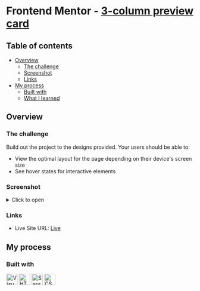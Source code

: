 # Frontend Mentor - [3-column preview card](https://www.frontendmentor.io/challenges/3column-preview-card-component-pH92eAR2-)

## Table of contents

- [Overview](#overview)
  - [The challenge](#the-challenge)
  - [Screenshot](#screenshot)
  - [Links](#links)
- [My process](#my-process)
  - [Built with](#built-with)
  - [What I learned](#what-i-learned)

## Overview

### The challenge

Build out the project to the designs provided.
Your users should be able to:

- View the optimal layout for the page depending on their device's screen size
- See hover states for interactive elements

### Screenshot

<details>

<summary>Click to open</summary>

![Desktop](https://i.imgur.com/bbOQiTo.png)
![Mobile](https://i.imgur.com/goMg5ib.png)

</details>

### Links

- Live Site URL: [Live](https://solracss.github.io/fem-3-collumn-preview-card/)

## My process

### Built with

<div >
	<img width="30" src="https://user-images.githubusercontent.com/25181517/192108891-d86b6220-e232-423a-bf5f-90903e6887c3.png" alt="Visual Studio Code" title="Visual Studio Code"/>
	<img width="30" src="https://user-images.githubusercontent.com/25181517/192158954-f88b5814-d510-4564-b285-dff7d6400dad.png" alt="HTML" title="HTML"/>
	<img width="30" src="https://user-images.githubusercontent.com/25181517/192158956-48192682-23d5-4bfc-9dfb-6511ade346bc.png" alt="Sass" title="Sass"/>
	<img width="30" src="https://user-images.githubusercontent.com/25181517/183898674-75a4a1b1-f960-4ea9-abcb-637170a00a75.png" alt="CSS" title="CSS"/>
</div>
